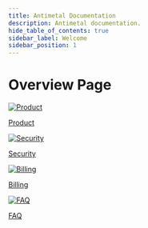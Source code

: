 ```yaml
---
title: Antimetal Documentation
description: Antimetal documentation.
hide_table_of_contents: true
sidebar_label: Welcome
sidebar_position: 1
---
```


# Overview Page


<div class="image-container">
  <a href="/product/savings/volume_discounts" class="button">
    <img src="/img/sidebar-icons/product.png" alt="Product" />
    <p>Product</p>
  </a>
  <a href="/security/iam_roles_explained" class="button">
    <img src="/img/sidebar-icons/security.png" alt="Security" />
    <p>Security</p>
  </a>
  <a href="/billing/" class="button">
    <img src="/img/sidebar-icons/billing.png" alt="Billing" />
    <p>Billing</p>
  </a>
  <a href="/faq/" class="button">
    <img src="/img/sidebar-icons/faq.png" alt="FAQ" />
    <p>FAQ</p>
  </a>

</div>
